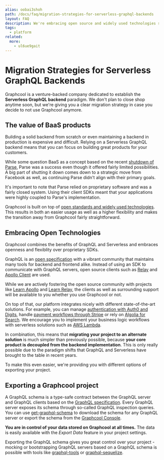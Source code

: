 ```yaml
---
alias: oobai3shoh
path: /docs/faq/migration-strategies-for-serverless-graphql-backends
layout: FAQ
description: We're embracing open source and widely used technologies such as GraphQL and AWS Lambda and are dedicated to provide a good migration strategy.
tags:
  - platform
related:
  more:
    - ul6ue9gait
---
```


# Migration Strategies for Serverless GraphQL Backends

Graphcool is a venture-backed company dedicated to establish the **Serverless GraphQL backend** paradigm. We don't plan to close shop anytime soon, but we're giving you a clear migration strategy in case you decide to not use Graphcool anymore.

## The value of BaaS products

Building a solid backend from scratch or even maintaining a backend in production is expensive and difficult. Relying on a Serverless GraphQL backend means that you can focus on building great products for your customers.

While some question BaaS as a concept based on the recent [shutdown of Parse](http://blog.parse.com/announcements/a-parse-shutdown-reminder/), Parse was a success even though it offered fairly limited possibilities. A big part of shutting it down comes down to a strategic move from Facebook as well, as continuing Parse didn't align with their primary goals.

It's important to note that Parse relied on proprietary software and was a fairly closed system. Using their client SDKs meant that your applications were highly coupled to Parse's implementation.

Graphcool is built on top of [open standards and widely used technologies](!alias-ul6ue9gait). This results in both an easier usage as well as a higher flexibility and makes the transition away from Graphcool fairly straightforward.

## Embracing Open Technologies

Graphcool combines the benefits of GraphQL and Serverless and embraces openness and flexiblity over proprietary SDKs.

GraphQL is an [open specification](https://facebook.github.io/graphql/) with a vibrant community that maintains many tools for backend and frontend alike. Instead of using an SDK to communicate with GraphQL servers, open source clients such as [Relay](https://github.com/facebook/relay) and [Apollo Client](https://github.com/apollostack/apollo-client) are used.

While we are actively fostering the open source community with projects like [Learn Apollo](https://learnapollo.com) and [Learn Relay](https://learnrelay.org), the clients as well as surrounding support will be available to you whether you use Graphcool or not.

On top of that, our platform integrates nicely with different state-of-the-art solutions. For example, you can manage [authentication with Auth0 and Digits](!alias-thoh9chaek), handle [payment workflows through Stripe](!alias-soiyaquah7) or rely on [Algolia for Search](!alias-aroozee9zu). We encourage you to implement your business logic workflows with serverless solutions such as [AWS Lambda](https://aws.amazon.com/lambda).

In combination, this means that **migrating your project to an alternate solution** is much simpler than previously possible, because **your core product is decoupled from the backend implementation**. This is only really possible due to the paradigm shifts that GraphQL and Serverless have brought to the table in recent years.

To make this even easier, we're providing you with different options of exporting your project.

## Exporting a Graphcool project

A GraphQL schema is a type-safe contract between the GraphQL server and GraphQL clients based on the [GraphQL specification](http://facebook.github.io/graphql/). Every GraphQL server exposes its schema through so-called GraphQL inspection queries. You can use [get-graphql-schema](https://github.com/graphcool/get-graphql-schema) to download the schema for any GraphQL server or export the schema from the [Graphcool Console](!alias-uh8shohxie).

**You are in control of your data stored on Graphcool at all times.** The data is easily available with the *Export Data* feature in your project settings.

Exporting the GraphQL schema gives you great control over your project - mocking or bootstrapping GraphQL servers based on a GraphQL schema is possible with tools like [graphql-tools](http://dev.apollodata.com/tools/graphql-tools/index.html) or [graphql-sequelize](https://github.com/mickhansen/graphql-sequelize).
